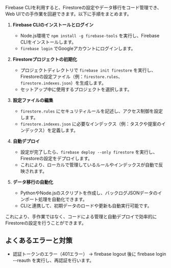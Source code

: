 Firebase CLIを利用すると、Firestoreの設定やデータ移行をコード管理でき、Web UIでの手作業を回避できます。以下に手順をまとめます。

1. **Firebase CLIのインストールとログイン**  
   - Node.js環境で `npm install -g firebase-tools` を実行し、Firebase CLIをインストールします。  
   - `firebase login` でGoogleアカウントにログインします。

2. **Firestoreプロジェクトの初期化**  
   - プロジェクトディレクトリで `firebase init firestore` を実行し、Firestoreの設定ファイル（例：`firestore.rules`、`firestore.indexes.json`）を生成します。  
   - セットアップ中に使用するプロジェクトを選択します。

3. **設定ファイルの編集**  
   - `firestore.rules` にセキュリティルールを記述し、アクセス制御を設定します。  
   - `firestore.indexes.json` に必要なインデックス（例：タスクや提案のインデックス）を定義します。

4. **自動デプロイ**  
   - 設定が完了したら、`firebase deploy --only firestore` を実行し、Firestoreの設定をデプロイします。  
   - これにより、ローカルで管理しているルールやインデックスが自動で反映されます。

5. **データ移行の自動化**  
   - PythonやNode.jsのスクリプトを作成し、バックログJSONデータのインポート処理を自動化できます。  
   - CLIと連携して、初期データのロードや更新も自動実行可能です。

これにより、手作業ではなく、コードによる管理と自動デプロイで効率的にFirestoreの設定を行うことができます。

## よくあるエラーと対策
- 認証トークンのエラー（401エラー）
  → firebase logout 後に firebase login --reauth を実行し、再認証を行います。